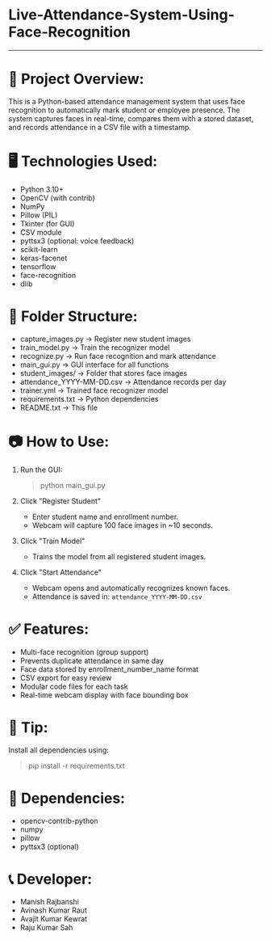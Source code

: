 # Live-Attendance-System-Using-Face-Recognition
---------------------------------------------

# 📌 Project Overview:
This is a Python-based attendance management system that uses face recognition to automatically mark student or employee presence. 
The system captures faces in real-time, compares them with a stored dataset, and records attendance in a CSV file with a timestamp.

# 🖥️ Technologies Used:
- Python 3.10+
- OpenCV (with contrib)
- NumPy
- Pillow (PIL)
- Tkinter (for GUI)
- CSV module
- pyttsx3 (optional: voice feedback)
- scikit-learn
- keras-facenet
- tensorflow
- face-recognition
- dlib

# 📁 Folder Structure:
- capture_images.py       → Register new student images
- train_model.py          → Train the recognizer model
- recognize.py            → Run face recognition and mark attendance
- main_gui.py             → GUI interface for all functions
- student_images/         → Folder that stores face images
- attendance_YYYY-MM-DD.csv → Attendance records per day
- trainer.yml             → Trained face recognizer model
- requirements.txt        → Python dependencies
- README.txt              → This file

# 📷 How to Use:
1. Run the GUI:
   > python main_gui.py

2. Click "Register Student"
   - Enter student name and enrollment number.
   - Webcam will capture 100 face images in ~10 seconds.

3. Click "Train Model"
   - Trains the model from all registered student images.

4. Click "Start Attendance"
   - Webcam opens and automatically recognizes known faces.
   - Attendance is saved in: `attendance_YYYY-MM-DD.csv`

# ✅ Features:
- Multi-face recognition (group support)
- Prevents duplicate attendance in same day
- Face data stored by enrollment_number_name format
- CSV export for easy review
- Modular code files for each task
- Real-time webcam display with face bounding box

# 📌 Tip:
Install all dependencies using:
> pip install -r requirements.txt

# 📁 Dependencies:
- opencv-contrib-python
- numpy
- pillow
- pyttsx3 (optional)

# 📞 Developer:
- Manish Rajbanshi
- Avinash Kumar Raut
- Avajit Kumar Kewrat
- Raju Kumar Sah

